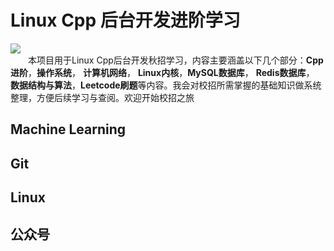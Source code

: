 # Linux Cpp 后台开发进阶学习
[![](https://img.shields.io/badge/wechat-微信交流-orange)]((#jump1))
</br>
&emsp;&emsp;本项目用于Linux Cpp后台开发秋招学习，内容主要涵盖以下几个部分：**Cpp进阶**，**操作系统**， **计算机网络**， **Linux内核**，**MySQL数据库**， **Redis数据库**， **数据结构与算法**，**Leetcode刷题**等内容。我会对校招所需掌握的基础知识做系统整理，方便后续学习与查阅。欢迎开始校招之旅



## Machine Learning


## Git




## Linux


## <span id="jump1">公众号</span>


